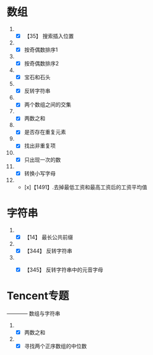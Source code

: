 # 数组
1. - [x] 【35】 搜索插入位置
2. - [x]  按奇偶数排序1
3. - [x]  按奇偶数排序2
4. - [x]  宝石和石头
5. - [x]  反转字符串
6. - [x]  两个数组之间的交集
7. - [x]  两数之和
8. - [x]  是否存在重复元素
9. - [x]  找出非重复项
10. - [x] 只出现一次的数
11. - [x] 转换小写字母
12. - [x]【1491】.去掉最低工资和最高工资后的工资平均值

# 字符串
1. - [x] 【14】 最长公共前缀
2. - [x] 【344】 反转字符串
3. - [x] 【345】 反转字符串中的元音字母


# Tencent专题
———— 数组与字符串
1. - [x] 两数之和 
2. - [x] 寻找两个正序数组的中位数   